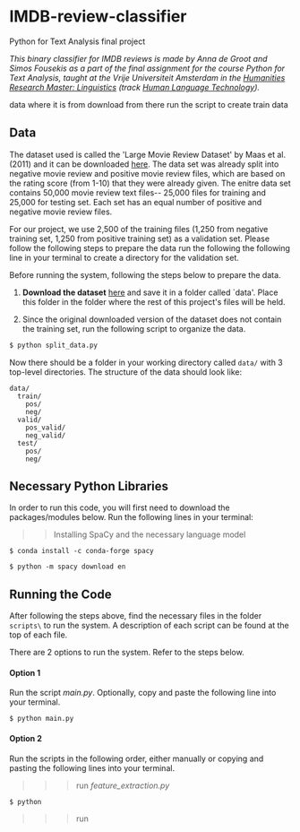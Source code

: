 # IMDB-review-classifier
Python for Text Analysis final project

*This binary classifier for IMDB reviews is made by Anna de Groot and Simos Fousekis as a 
part of the final assignment for the course Python for Text Analysis, taught at the Vrije 
Universiteit Amsterdam in the [Humanities Research Master: Linguistics](http://masters.vu.nl/en/programmes/linguistics-research/index.aspx) (track [Human Language Technology](http://www.cltl.nl/teaching/human-language-technology/)).*

data
where it is from
download from there
run the script to create train data

## Data
The dataset used is called the 'Large Movie Review Dataset' by Maas et al. (2011) and it can be downloaded
[here](http://ai.stanford.edu/~amaas/data/sentiment/). The data set was already split into negative 
movie review and positive movie review files, which are based on the rating score (from 1-10) that they 
were already given. The enitre data set contains 50,000 movie review text files-- 25,000 files for training and 25,000 for testing set. Each set has an equal number of positive and negative movie review files.

For our project, we use 2,500 of the training files (1,250 from negative training set, 1,250 from positive
training set) as a validation set. Please follow the following steps to prepare the data run the following the following line in 
your terminal to create a directory for the validation set. 

Before running the system, following the steps below to prepare the data. 

1. **Download the dataset** [here](http://ai.stanford.edu/~amaas/data/sentiment/) and save it in a folder called `data'. 
Place this folder in the folder where the rest of this project's files will be held. 

2. Since the original downloaded version of the dataset does not contain the training set, run the following
script to organize the data. 

```python
$ python split_data.py
```

Now there should be a folder in your working directory called `data/` with 3 top-level directories. The structure of the 
data should look like:

```
data/
  train/
    pos/
    neg/
  valid/
    pos_valid/
    neg_valid/
  test/
    pos/
    neg/
```   

## Necessary Python Libraries

In order to run this code, you will first need to download the packages/modules below.
Run the following lines in your terminal:

>> Installing SpaCy and the necessary language model

```
$ conda install -c conda-forge spacy
```

```
$ python -m spacy download en
```


## Running the Code

After following the steps above, find the necessary files in the folder `scripts\` to run the system. A description of each script 
can be found at the top of each file. 

There are 2 options to run the system. Refer to the steps below.

#### Option 1

Run the script *main.py*. Optionally, copy and paste the following line into your terminal.
```
$ python main.py
```

#### Option 2

Run the scripts in the following order, either manually or copying and pasting the following lines into your 
terminal.

>>> run *feature_extraction.py*
```
$ python 
```

>>> run 
